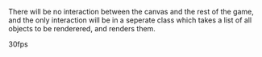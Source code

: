 There will be no interaction between the canvas and the rest of the game, and the only interaction will be in a seperate class which takes a list of all objects to be renderered, and renders them.

30fps
